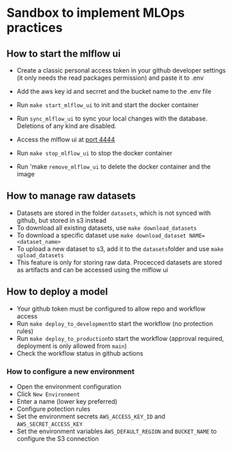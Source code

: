 # Sandbox to implement MLOps practices

## How to start the mlflow ui

- Create a classic personal access token in your github developer settings (it only needs the read packages permission) and paste it to .env
- Add the aws key id and secrret and the bucket name to the .env file
- Run `make start_mlflow_ui` to init and start the docker container
- Run `sync_mlflow_ui` to sync your local changes with the database. Deletions of any kind are disabled.
- Access the mlflow ui at [port 4444](http://localhost:4444)

- Run `make stop_mlflow_ui` to stop the docker container
- Run 'make `remove_mlflow_ui` to delete the docker container and the image

## How to manage raw datasets

- Datasets are stored in the folder `datasets`, which is not synced with github, but stored in s3 instead
- To download all existing datasets, use `make download_datasets`
- To download a specific dataset use `make download_dataset NAME=<dataset_name>`
- To upload a new dataset to s3, add it to the `datasets`folder and use `make upload_datasets`
- This feature is only for storing raw data. Procecced datasets are stored as artifacts and can be accessed using the mlflow ui

## How to deploy a model

- Your github token must be configured to allow repo and workflow access
- Run `make deploy_to_development`to start the workflow (no protection rules)
- Run `make deploy_to_production`to start the workflow (approval required, deployment is only allowed from `main`)
- Check the workflow status in github actions

### How to configure a new environment

- Open the environment configuration
- Click `New Environment`
- Enter a name (lower key preferred)
- Configure potection rules
- Set the environment secrets `AWS_ACCESS_KEY_ID` and `AWS_SECRET_ACCESS_KEY`
- Set the environment variables `ÀWS_DEFAULT_REGION` and `BUCKET_NAME` to configure the S3 connection
